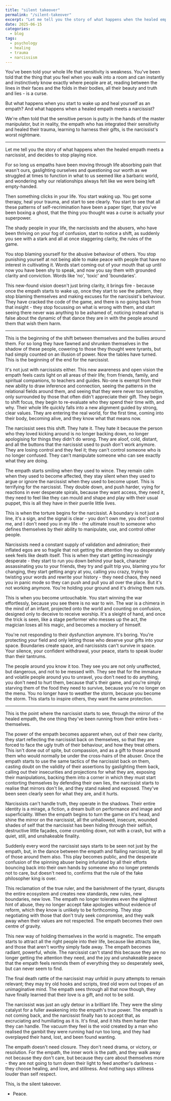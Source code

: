 ```yaml
---
title: "silent takeover"
permalink: "/silent-takeover" 
excerpt: "Let me tell you the story of what happens when the healed empath meets a narcissist, and decides to stop playing nice."
date: 2025-06-15
categories:
  - blog 
tags: 
  - psychology
  - healing
  - trauma
  - narcissism
--- 
```



You've been told your whole life that sensitivity is weakness. You've been told that the thing that you feel when you walk into a room and can instantly and instinctively know exactly where people are at, reading between the lines in their faces and the folds in their bodies, all their beauty and truth and lies - is a curse. 

But what happens when you start to wake up and heal yourself as an empath? And what happens when a healed empath meets a narcissist? 

We're often told that the sensitive person is putty in the hands of the master manipulator, but in reality, the empath who has integrated their sensitivity and healed their trauma, learning to harness their gifts, is the narcissist's worst nightmare. 

--- 

Let me tell you the story of what happens when the healed empath meets a narcissist, and decides to stop playing nice. 

For so long us empaths have been moving through life absorbing pain that wasn't ours, gaslighting ourselves and questioning our worth as we struggled at times to function in what to us seemed like a barbaric world, and wondering why our relationships always felt like we were being left empty-handed. 

Then something clicks in your life. You start waking up. You get some therapy, heal your trauma, and start to see clearly. You start to see that all these patterns of self-recrimination have been a paper tiger, that you've been boxing a ghost, that the thing you thought was a curse is actually your superpower. 

The shady people in your life, the narcissists and the abusers, who have been thriving on your fog of confusion, start to notice a shift, as suddenly you see with a stark and all at once staggering clarity, the rules of the game. 

You stop blaming yourself for the abusive behaviour of others. You stop punishing yourself at not being able to make peace with people that have no interest in cultivating it. Words start coming out of your mouth that up until now you have been shy to speak, and now you say them with grounded clarity and conviction. Words like 'no', 'toxic' and 'boundaries'. 

This new-found vision doesn't just bring clarity, it brings fire - because once the empath starts to wake up, once they start to see the pattern, they stop blaming themselves and making excuses for the narcissist's behaviour. They have cracked the code of the game, and there is no going back from that insight - they stop focussing on what is wrong with them, and start seeing there never was anything to be ashamed of, noticing instead what is false about the dynamic of that dance they are in with the people around them that wish them harm. 

---

This is the beginning of the shift between themselves and the bullies around them. For so long they have fawned and shrunken themselves in the shadow of these people, cowering to those they thought were tyrants, but had simply counted on an illusion of power. Now the tables have turned. This is the beginning of the end for the narcissist. 

It's not just with narcissists either. This new awareness and open vision the empath feels casts light on all areas of their life; from friends, family, and spiritual companions, to teachers and guides. No-one is exempt from their new ability to draw inference and connection, seeing the patterns in the relational fields around them, and seeing that they were never too sensitive, only surrounded by those that often didn't appreciate their gift. They begin to shift focus, they begin to re-evaluate who they spend their time with, and why. Their whole life quickly falls into a new alignment guided by strong, clear values. They are entering the real world, for the first time, coming into their body, becoming alive, and they know what that means now.

The narcissist sees this shift. They hate it. They hate it because the person who they loved kicking around is no longer backing down, no longer apologising for things they didn't do wrong. They are aloof, cold, distant, and all the buttons that the narcissist used to push don't work anymore. They are losing control and they feel it; they can't control someone who is no longer confused. They can't manipulate someone who can see exactly what they are doing. 

The empath starts smiling when they used to wince. They remain calm when they used to become affected, they stay silent when they used to argue or ignore the narcissist when they used to become upset. This is terrifying for the narcissist. They double down, and push harder, vying for reactions in ever desperate spirals, because they want access, they need it, they need to feel like they can mould and shape and play with their usual puppet, this is all they have in their puerile little lives.

This is when the torture begins for the narcissist. A boundary is not just a line, it's a sign, and the signal is clear - you don't own me, you don't control me, and I don't need you in my life - the ultimate insult to someone who defines themselves by their ability to manipulate, use, and control other people. 

Narcissists need a constant supply of validation and admiration; their inflated egos are so fragile that not getting the attention they so desperately seek feels like death itself. This is when they start getting increasingly desperate - they start to run you down behind your back, character assassinating you to your friends, they try and guilt trip you, blaming you for changing, they start getting angry at you, calling you crazy, trying to twisting your words and rewrite your history - they need chaos, they need you in panic mode so they can push and pull you all over the place. But it's not working anymore. You're holding your ground and it's driving them nuts. 

This is when you become untouchable. You start winning the war effortlessly, because you see there is no war to win. The war is a chimera in the mind of an infant, projected onto the world and counting on confusion, designed only to deceive to receive worship. It's a sleight of hand, and once the trick is seen, like a stage performer who messes up the act, the magician loses all his magic, and becomes a mockery of himself. 

You're not responding to their dysfunction anymore. It's boring. You're protecting your field and only letting those who deserve your gifts into your space. Boundaries create space, and narcissists can't survive in space. Your silence, your confident withdrawal, your peace, starts to speak louder than their tantrums. 

The people around you know it too. They see you are not only unaffected, but dangerous, and not to be messed with. They see that for the immature and volatile people around you to unravel, you don't need to do anything, you don't need to hurt them, because that's their game, and you're simply starving them of the food they need to survive, because you're no longer on the menu. You no longer have to weather the storm, because you become the storm. This starts to inspire others, they want the same protection. 

---

This is the point where the narcissist starts to see, through the mirror of the healed empath, the one thing they've been running from their entire lives - themselves. 

The power of the empath becomes apparent when, out of their new clarity, they start reflecting the narcissist back on themselves, so that they are forced to face the ugly truth of their behaviour, and how they treat others. This isn't done out of spite, but compassion, and as a gift to those around them who would normally be under the cross-hairs of the abuser. Once the empath starts to use the same tactics of the narcissist back on them, casting doubt on the validity of their assertions by gaslighting them back, calling out their insecurities and projections for what they are, exposing their manipulations, backing them into a corner in which they must start contorting themselves by defending their own lies, the narcissist starts to realise that mirrors don't lie, and they stand naked and exposed. They've been seen clearly seen for what they are, and it hurts. 

Narcissists can't handle truth, they operate in the shadows. Their entire identity is a mirage, a fiction, a dream built on performance and image and superficiality. When the empath begins to turn the game on it's head, and shine the mirror on the narcissist, all the unhallowed, insecure, wounded shades of self that the narcissist has been hiding through their selfish, destructive little façades, come crumbling down, not with a crash, but with a quiet, still, and unshakeable finality.

Suddenly every word the narcissist says starts to be seen not just by the empath, but, in the dance between the empath and flailing narcissist, by all of those around them also. This play becomes public, and the desperate confusion of the spinning abuser being infuriated by all their efforts bouncing back into their own hands by someone who no longer pretends not to care, but doesn't need to, confirms that the rule of the fake philosopher king is over. 

This reclamation of the true ruler, and the banishment of the tyrant, disrupts the entire ecosystem and creates new standards, new rules, new boundaries, new love. The empath no longer tolerates even the slightest hint of abuse, they no longer accept fake apologies without evidence of reform, which they know is unlikely to be forthcoming. They stop negotiating with those that don't truly seek compromise, and they walk away when their values are not respected. The empath becomes their own centre of gravity.

This new way of holding themselves in the world is magnetic. The empath starts to attract all the right people into their life, because like attracts like, and those that aren't worthy simply fade away. The empath becomes radiant, powerful, whole. The narcissist can't stand this because they are no longer getting the attention they need, and the joy and unshakeable peace that the empath feels reminds them of everything they so desperately seek, but can never seem to find. 

The final death rattle of the narcissist may unfold in puny attempts to remain relevant; they may try old hooks and scripts, tired old worn out tropes of an unimaginative mind. The empath sees through all that now though, they have finally learned that their love is a gift, and not to be sold. 

The narcissist was just an ugly detour in a brilliant life. They were the slimy catalyst for a fuller awakening into the empath's true power. The empath is not coming back, and the narcissist finally has to accept that, as excruciating and humiliating as it is. It's final, and it hits them harder than they can handle. The vacuum they feel is the void created by a man who realised the gambit they were running had run too long, and they had overplayed their hand, lost, and been found wanting. 

The empath doesn't need closure. They don't need drama, or victory, or resolution. For the empath, the inner work is the path, and they walk away not because they don't care, but because they care about themselves more - they are not going to turn down their light to feed another's darkness - they choose healing, and love, and stillness. And nothing says stillness louder than self respect. 

This, is the silent takeover. 

- Peace. 



